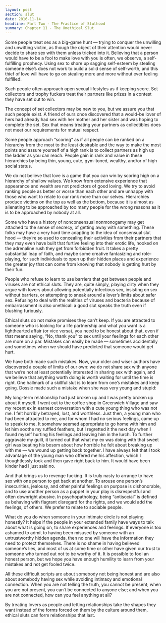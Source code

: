 ```yaml
---
layout: post
section: slut
date: 2016-11-14
headline: Part Two - The Practice of Sluthood
summary: Chapter 11 - The Unethical Slut
---
```


Some people treat sex as a big-game hunt — trying to conquer the unwilling and
unwitting victim, as though the object of their attention would never decide to
share sex with them unless tricked into it. Believing that a person would have to
be a fool to make love with you is often, we observe, a self-fulfilling prophecy.
Using sex to shore up sagging self-esteem by stealing someone else’s does not work
to build a solid sense of self-worth, and this thief of love will have to go on stealing
more and more without ever feeling fulfilled.

Such people often approach open sexual lifestyles as if keeping score. Set
collectors and trophy fuckers treat their partners like prizes in a contest they have
set out to win.

The concept of set collectors may be new to you, but we assure you that such
people exist. A friend of ours once discovered that a would-be lover of hers had
already had sex with her mother and her sister and was hoping to complete the set.
Sex that means treating your partners as collectibles does not meet our
requirements for mutual respect.

Some people approach “scoring” as if all people can be ranked on a hierarchy
from the most to the least desirable and the way to make the most points and
assure yourself of a high rank is to collect partners as high up the ladder as you can
reach. People gain in rank and value in these hierarchies by being thin, young,
cute, gym-toned, wealthy, and/or of high social status.

We do not believe that love is a game that you can win by scoring high on a
hierarchy of shallow values. We know from extensive experience that appearance
and wealth are not predictors of good loving. We try to avoid ranking people as
better or worse than each other and are unhappy with those who want to relate to
our rank more than our selves. Hierarchies produce victims on the top as well as
the bottom, because it is almost as alienating to be approached by too many people
for the wrong reasons as it is to be approached by nobody at all.

Some who have a history of nonconsensual nonmonogamy may get attached to
the sense of secrecy, of getting away with something. These folks may have a very
hard time adapting to the idea of consensual slut hood — they’re so used to
concealing their activities from their partners that they may even have built that
furtive feeling into their erotic life, hooked on the adrenaline rush they get from
forbidden fruit. It takes a pretty substantial leap of faith, and maybe some creative
fantasizing and role-playing, for such individuals to open up their hidden places
and experience the greater joy that can come from knowing that nobody is getting
hurt by their fun.

People who refuse to learn to use barriers that get between people and viruses are
not ethical sluts. They are, quite simply, playing dirty when they argue with lovers
about allowing potentially infectious sex, insisting on sex without barriers, or
attempting to sneak around a lover’s limits about safer sex. Refusing to deal with
the realities of viruses and bacteria because of embarrassment is also unethical: a
good slut speaks the truth even if blushing furiously.

Ethical sluts do not make promises they can’t keep. If you are attracted to
someone who is looking for a life partnership and what you want is a lighthearted
affair (or vice versa), you need to be honest about that, even if that means saying,
“No, thank you” to sex until your feelings for each other are more on a par.
Mistakes can easily be made — sometimes accidentally and sometimes when we
should have predicted that someone would get hurt.

We have both made such mistakes. Now, your older and wiser authors have
discovered a couple of limits of our own: we do not share sex with anyone that
we’re not at least potentially interested in sharing sex with again, and we believe
that anything worth doing is worth waiting for until the time is right. One
hallmark of a skillful slut is to learn from one’s mistakes and keep going. Dossie
made such a mistake when she was very young and stupid:

My long-term relationship had just broken up and I was pretty broken up about
it myself. I went out to the coffee shop in Greenwich Village and saw my recent
ex in earnest conversation with a cute young thing who was not me. I felt
horribly betrayed, lost, and worthless. Just then, a young man who had been
attracted to me, and for whom I had no serious feelings, came up to speak to
me. It somehow seemed appropriate to go home with him and let him soothe
my ruffled feathers, but I regretted it the next day when I found myself hurting
his feelings and leaving him in the lurch. To further aggravate my guilt, it turned
out that what my ex was doing with that sweet girl was beating his bosom
about how horrible he felt about breaking up with me — we wound up getting
back together. I have always felt that I took advantage of the young man who
offered me his affection, which I thoughtlessly took and then gave right back to
him. It would have been kinder had I just said no.

And that brings us to revenge fucking. It is truly nasty to arrange to have sex
with one person to get back at another. To arouse one person’s insecurities,
jealousy, and other painful feelings on purpose is dishonorable, and to use another
person as a puppet in your play is disrespectful and often downright abusive. In
psychopathology, being “antisocial” is defined as behaving with flagrant disregard
for the rights, and we would add the feelings, of others. We prefer to relate to
sociable people.

What do you do when someone in your intimate circle is not playing honestly?
It helps if the people in your extended family have ways to talk about what is
going on, to share experiences and feelings. If everyone is too ashamed to admit to
having been misused by someone with an untrustworthy hidden agenda, then no
one will have the information they need to protect themselves. There is no shame
in having believed someone’s lies, and most of us at some time or other have
given our trust to someone who turned out not to be worthy of it. It is possible to
fool an honest person, but we hope you have enough humility to learn from your
mistakes and not get fooled twice.

All these difficult scripts are about somebody not being honest and are also
about somebody having sex while avoiding intimacy and emotional connection.
When you are not telling the truth, you cannot be present; when you are not
present, you can’t be connected to anyone else; and when you are not connected,
how can you feel anything at all?

By treating lovers as people and letting relationships take the shapes they want
instead of the forms forced on them by the culture around them, ethical sluts can
form relationships that last.
